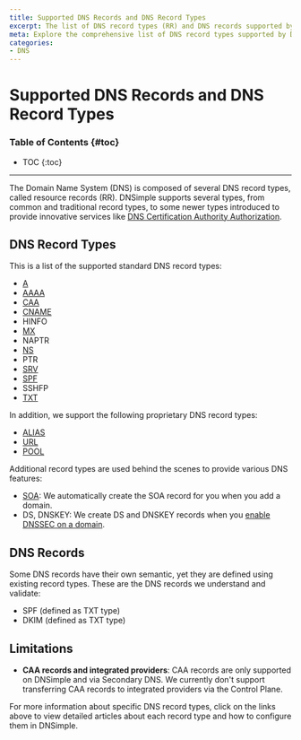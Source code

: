 ```yaml
---
title: Supported DNS Records and DNS Record Types
excerpt: The list of DNS record types (RR) and DNS records supported by DNSimple.
meta: Explore the comprehensive list of DNS record types supported by DNSimple, including A, AAAA, CNAME, MX, and more, to enhance your domain management experience.
categories:
- DNS
---
```


# Supported DNS Records and DNS Record Types

### Table of Contents {#toc}

* TOC
{:toc}

---

The Domain Name System (DNS) is composed of several DNS record types, called resource records (RR). DNSimple supports several types, from common and traditional record types, to some newer types introduced to provide innovative services like [DNS Certification Authority Authorization](/articles/caa-record/).


## DNS Record Types

This is a list of the supported standard DNS record types:

- [A](/articles/a-record/)
- [AAAA](/articles/aaaa-record/)
- [CAA](/articles/caa-record/)
- [CNAME](/articles/cname-record/)
- HINFO
- [MX](/articles/mx-record/)
- NAPTR
- [NS](/articles/ns-record/)
- PTR
- [SRV](/articles/srv-record/)
- [SPF](/articles/spf-record/)
- SSHFP
- [TXT](/articles/txt-record/)

In addition, we support the following proprietary DNS record types:

- [ALIAS](/articles/alias-record/)
- [URL](/articles/url-record/)
- [POOL](/articles/pool-record/)

Additional record types are used behind the scenes to provide various DNS features:

- [SOA](/articles/soa-record/): We automatically create the SOA record for you when you add a domain.
- DS, DNSKEY: We create DS and DNSKEY records when you [enable DNSSEC on a domain](/articles/dnssec/).

## DNS Records

Some DNS records have their own semantic, yet they are defined using existing record types. These are the DNS records we understand and validate:

- SPF (defined as TXT type)
- DKIM (defined as TXT type)

## Limitations

- **CAA records and integrated providers**: CAA records are only supported on DNSimple and via Secondary DNS. We currently don't support transferring CAA records to integrated providers via the Control Plane.

For more information about specific DNS record types, click on the links above to view detailed articles about each record type and how to configure them in DNSimple.
